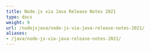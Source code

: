 ```yaml
---
title: Node.js via Java Release Notes 2021
type: docs
weight: 9
url: /nodejsjava/node-js-via-java-release-notes-2021/
aliases:
- /java/node-js-via-java-release-notes-2021/
---
```



